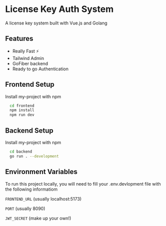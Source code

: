 
# License Key Auth System

A license key system built with Vue.js and Golang



## Features

- Really Fast ⚡️
- Tailwind Admin
- GoFiber backend
- Ready to go Authentication


## Frontend Setup

Install my-project with npm

```bash
  cd frontend
  npm install
  npm run dev
```
    
## Backend Setup

Install my-project with npm

```bash
  cd backend
  go run . --development
```
    
## Environment Variables

To run this project locally, you will need to fill your .env.devlopment file with the following informatiom

`FRONTEND_URL` (usually localhost:5173)

`PORT` (usually 8090)

`JWT_SECRET` (make up your own!)

